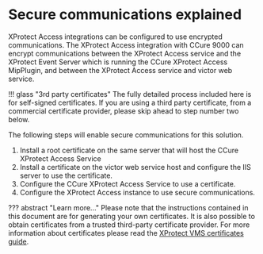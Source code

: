 # Secure communications explained

XProtect Access integrations can be configured to use encrypted communications. The XProtect Access integration with CCure 9000 can encrypt communications between the XProtect Access service and the XProtect Event Server which is running the CCure XProtect Access MipPlugin, and between the XProtect Access service and victor web service.

!!! glass "3rd party certificates"
    The fully detailed process included here is for self-signed certificates. If you are using a third party certificate, from a commercial certificate provider, please skip ahead to step number two below.

The following steps will enable secure communications for this solution.

1. Install a root certificate on the same server that will host the CCure XProtect Access Service
2. Install a certificate on the victor web service host and configure the IIS server to use the certificate.
3. Configure the CCure XProtect Access Service to use a certificate.
4. Configure the XProtect Access instance to use secure communications.

??? abstract "Learn more..."
    Please note that the instructions contained in this document are for generating your own certificates. It is also possible to obtain certificates from a trusted third-party certificate provider. For more information about certificates please read the [XProtect VMS certificates guide](https://doc.milestonesys.com/latest/en-US/portal/htm/chapter-page-certificates-guide.htm).